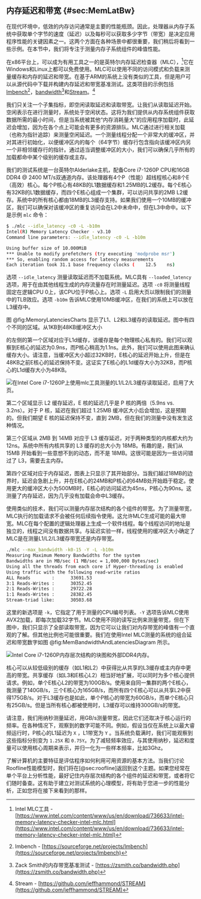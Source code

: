 ## 内存延迟和带宽 {#sec:MemLatBw}

在现代环境中，低效的内存访问通常是主要的性能瓶颈。因此，处理器从内存子系统中获取单个字节的速度（延迟）以及每秒可以获取多少字节（带宽）是决定应用程序性能的关键因素之一。这两个方面在各种场景中都很重要，我们稍后将看到一些示例。在本节中，我们将专注于测量内存子系统组件的峰值性能。

在x86平台上，可以成为有用工具之一的是英特尔内存延迟检查器（MLC），[^1]它在Windows和Linux上都可以免费使用。MLC可以使用不同的访问模式和负载来测量缓存和内存的延迟和带宽。在基于ARM的系统上没有类似的工具，但是用户可以从源代码中下载并构建内存延迟和带宽基准测试。这类项目的示例包括[lmbench](https://sourceforge.net/projects/lmbench/)[^2]，[bandwidth](https://zsmith.co/bandwidth.php)[^4]和[Stream](https://github.com/jeffhammond/STREAM)。[^3]

我们只关注一个子集指标，即空闲读取延迟和读取带宽。让我们从读取延迟开始。空闲表示在进行测量时，系统处于空闲状态。这将为我们提供从内存系统组件获取数据所需的最小时间，但是当系统被其他“内存消耗量大”的应用程序加载时，此延迟会增加，因为在各个点上可能会有更多的资源排队。MLC通过进行相关加载（也称为指针追踪）来测量空闲延迟。一个测量线程分配一个非常大的缓冲区，并对其进行初始化，以便缓冲区内的每个（64字节）缓存行包含指向该缓冲区内另一个非相邻缓存行的指针。通过适当调整缓冲区的大小，我们可以确保几乎所有的加载都命中某个级别的缓存或主存。

我们的测试系统是一台英特尔Alderlake主机，配备Core i7-1260P CPU和16GB DDR4 @ 2400 MT/s双通道内存。该处理器有4个P（性能）超线程核心和8个E（高效）核心。每个P核心有48KB的L1数据缓存和1.25MB的L2缓存。每个E核心有32KB的L1数据缓存，而四个E核心组成一个集群，可以访问共享的2MB L2缓存。系统中的所有核心都由18MB的L3缓存支持。如果我们使用一个10MB的缓冲区，我们可以确保对该缓冲区的重复访问会在L2中未命中，但在L3中命中。以下是示例 `mlc` 命令：

```bash
$ ./mlc --idle_latency -c0 -L -b10m
Intel(R) Memory Latency Checker - v3.10
Command line parameters: --idle_latency -c0 -L -b10m

Using buffer size of 10.000MiB
*** Unable to modify prefetchers (try executing 'modprobe msr')
*** So, enabling random access for latency measurements
Each iteration took 31.1 base frequency clocks (	12.5	ns)
```

选项 `--idle_latency` 测量读取延迟而不加载系统。MLC具有 `--loaded_latency` 选项，用于在由其他线程生成的内存流量存在时测量延迟。选项 `-c0` 将测量线程固定在逻辑CPU 0上，该CPU位于P核心上。选项 `-L` 启用大页以限制我们的测量中的TLB效应。选项 `-b10m` 告诉MLC使用10MB缓冲区，在我们的系统上可以放在L3缓存中。

图 @fig:MemoryLatenciesCharts 显示了L1、L2和L3缓存的读取延迟。图中有四个不同的区域。从1KB到48KB缓冲区大小

的左侧的第一个区域对应于L1d缓存，该缓存是每个物理核心私有的。我们可以观察到E核心的延迟为0.9ns，而P核心稍高为1.1ns。此外，我们可以使用此图来确认缓存大小。请注意，当缓冲区大小超过32KB时，E核心的延迟开始上升，但是在48KB之前E核心的延迟保持不变。这证实了E核心的L1d缓存大小为32KB，而P核心的L1d缓存大小为48KB。

![在Intel Core i7-1260P上使用mlc工具测量的L1/L2/L3缓存读取延迟，启用了大页。](https://raw.githubusercontent.com/dendibakh/perf-book/main/img/terms-and-metrics/MemLatencies.png)<div id="MemoryLatenciesCharts width=100%"></div>

第二个区域显示 L2 缓存延迟，E 核的延迟几乎是 P 核的两倍（5.9ns vs. 3.2ns）。对于 P 核，延迟在我们超过 1.25MB 缓冲区大小后会增加，这是预期的。但我们期望 E 核的延迟保持不变，直到 2MB，但在我们的测量中没有发生这种情况。

第三个区域从 2MB 到 14MB 对应于 L3 缓存延迟，对于两种类型的内核都大约为 12ns。系统中所有内核共享的 L3 缓存的总大小为 18MB。有趣的是，我们从 15MB 开始看到一些意想不到的动态，而不是 18MB。这很可能是因为一些访问错过了 L3，需要去主内存。

第四个区域对应于内存延迟，图表上只显示了其开始部分。当我们越过18MB的边界时，延迟会急剧上升，并在E核心的24MB和P核心的64MB处开始趋于稳定。使用更大的缓冲区大小为500MB时，E核心的访问延迟为45ns，P核心为90ns。这测量了内存延迟，因为几乎没有加载会命中L3缓存。

使用类似的技术，我们可以测量内存层次结构的各个组件的带宽。为了测量带宽，MLC执行的加载请求不会被任何后续指令使用。这允许MLC生成可能的最大带宽。MLC在每个配置的逻辑处理器上生成一个软件线程。每个线程访问的地址是独立的，线程之间没有数据共享。与延迟实验一样，线程使用的缓冲区大小确定了MLC是在测量L1/L2/L3缓存带宽还是内存带宽。

```bash
./mlc --max_bandwidth -k0-15 -Y -L -b10m
Measuring Maximum Memory Bandwidths for the system
Bandwidths are in MB/sec (1 MB/sec = 1,000,000 Bytes/sec)
Using all the threads from each core if Hyper-threading is enabled
Using traffic with the following read-write ratios
ALL Reads        :      33691.53
3:1 Reads-Writes :      30352.45
2:1 Reads-Writes :      29722.28
1:1 Reads-Writes :      28382.45
Stream-triad like:      30503.68
```

这里的新选项是 `-k`，它指定了用于测量的CPU编号列表。`-Y` 选项告诉MLC使用AVX2加载，即每次加载32字节。MLC使用不同的读写比例来测量带宽，但在下图中，我们只显示了全部读取带宽，因为它可以让我们对内存带宽的峰值有一个直观的了解。但其他比例也可能很重要。我们在使用Intel MLC测量的系统的组合延迟和带宽数字如图 @fig:MemBandwidthAndLatenciesDiagram 所示。

![Intel Core i7-1260P内存层次结构的块图和外部DDR4内存。](https://raw.githubusercontent.com/dendibakh/perf-book/main/img/terms-and-metrics/MemBandwidthAndLatenciesDiagram.png)<div id="MemBandwidthAndLatenciesDiagram width=100%"></div>

核心可以从较低级别的缓存（如L1和L2）中获得比从共享的L3缓存或主内存中更高的带宽。共享缓存（如L3和E核心L2）相当好地扩展，可以同时为多个核心提供请求。例如，单个E核心L2的带宽为100GB/s。使用来自同一集群的两个E核心，我测量了140GB/s，三个E核心为165GB/s，而所有四个E核心可以从共享L2中获得175GB/s。对于L3缓存也是如此，单个P核心的带宽为60GB/s，而单个E核心只有25GB/s。但是当所有核心都被使用时，L3缓存可以维持300GB/s的带宽。

请注意，我们用纳秒测量延迟，用GB/s测量带宽，因此它们还取决于核心运行的频率。在各种情况下，观察到的数字可能不同。例如，假设当仅在系统上以最大睿频运行时，P核心的L1延迟为 `X` ，L1带宽为 `Y` 。当系统负载满时，我们可能观察到这些指标分别变为 `1.25X` 和 `0.75Y`。为了减轻频率效应，与其使用纳秒，延迟和度量可以使用核心周期来表示，并归一化为一些样本频率，比如3Ghz。

了解计算机的主要特征是评估程序如何利用可用资源的基本方法。当我们讨论Roofline性能模型时，我们将在[@sec:roofline]返回到这个主题。如果您经常在单个平台上分析性能，最好记住内存层次结构的各个组件的延迟和带宽，或者将它们随时备查。这有助于建立对测试系统的心理模型，将有助于您进一步的性能分析，正如您将在接下来看到的那样。

[^1]: Intel MLC工具 - [https://www.intel.com/content/www/us/en/download/736633/intel-memory-latency-checker-intel-mlc.html](https://www.intel.com/content/www/us/en/download/736633/intel-memory-latency-checker-intel-mlc.html)
[^2]: lmbench - [https://sourceforge.net/projects/lmbench](https://sourceforge.net/projects/lmbench)
[^3]: Stream - [https://github.com/jeffhammond/STREAM](https://github.com/jeffhammond/STREAM)
[^4]: Zack Smith的内存带宽基准测试 - [https://zsmith.co/bandwidth.php](https://zsmith.co/bandwidth.php)

